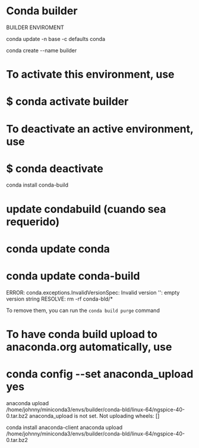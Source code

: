 # Conda builder

BUILDER ENVIROMENT

conda update -n base -c defaults conda

conda create --name builder

# To activate this environment, use
#
#     $ conda activate builder
#
# To deactivate an active environment, use
#
#     $ conda deactivate

conda install conda-build

# update condabuild (cuando sea requerido)
# conda update conda
# conda update conda-build

ERROR:
conda.exceptions.InvalidVersionSpec: Invalid version '': empty version string
RESOLVE:
rm -rf conda-bld/*

To remove them, you can run the ```conda build purge``` command

# To have conda build upload to anaconda.org automatically, use
# conda config --set anaconda_upload yes
anaconda upload \
    /home/johnny/miniconda3/envs/builder/conda-bld/linux-64/ngspice-40-0.tar.bz2
anaconda_upload is not set.  Not uploading wheels: []


conda install anaconda-client
anaconda upload \
    /home/johnny/miniconda3/envs/builder/conda-bld/linux-64/ngspice-40-0.tar.bz2
